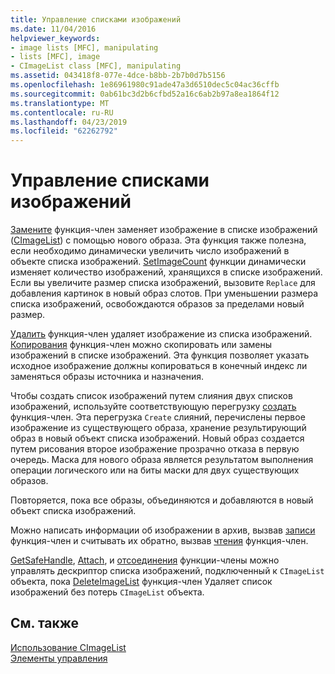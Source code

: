 ```yaml
---
title: Управление списками изображений
ms.date: 11/04/2016
helpviewer_keywords:
- image lists [MFC], manipulating
- lists [MFC], image
- CImageList class [MFC], manipulating
ms.assetid: 043418f8-077e-4dce-b8bb-2b7b0d7b5156
ms.openlocfilehash: 1e86961980c91ade47a3d6510dec5c04ac36cffb
ms.sourcegitcommit: 0ab61bc3d2b6cfbd52a16c6ab2b97a8ea1864f12
ms.translationtype: MT
ms.contentlocale: ru-RU
ms.lasthandoff: 04/23/2019
ms.locfileid: "62262792"
---
```

# <a name="manipulating-image-lists"></a>Управление списками изображений

[Замените](../mfc/reference/cimagelist-class.md#replace) функция-член заменяет изображение в списке изображений ([CImageList](../mfc/reference/cimagelist-class.md)) с помощью нового образа. Эта функция также полезна, если необходимо динамически увеличить число изображений в объекте списка изображений. [SetImageCount](../mfc/reference/cimagelist-class.md#setimagecount) функции динамически изменяет количество изображений, хранящихся в списке изображений. Если вы увеличите размер списка изображений, вызовите `Replace` для добавления картинок в новый образ слотов. При уменьшении размера списка изображений, освобождаются образов за пределами новый размер.

[Удалить](../mfc/reference/cimagelist-class.md#remove) функция-член удаляет изображение из списка изображений. [Копирования](../mfc/reference/cimagelist-class.md#copy) функция-член можно скопировать или замены изображений в списке изображений. Эта функция позволяет указать исходное изображение должны копироваться в конечный индекс ли заменяться образы источника и назначения.

Чтобы создать список изображений путем слияния двух списков изображений, используйте соответствующую перегрузку [создать](../mfc/reference/cimagelist-class.md#create) функция-член. Эта перегрузка `Create` слияний, перечислены первое изображение из существующего образа, хранение результирующий образ в новый объект списка изображений. Новый образ создается путем рисования второе изображение прозрачно отказа в первую очередь. Маска для нового образа является результатом выполнения операции логического или на биты маски для двух существующих образов.

Повторяется, пока все образы, объединяются и добавляются в новый объект списка изображений.

Можно написать информации об изображении в архив, вызвав [записи](../mfc/reference/cimagelist-class.md#write) функция-член и считывать их обратно, вызвав [чтения](../mfc/reference/cimagelist-class.md#read) функция-член.

[GetSafeHandle](../mfc/reference/cimagelist-class.md#getsafehandle), [Attach](../mfc/reference/cimagelist-class.md#attach), и [отсоединения](../mfc/reference/cimagelist-class.md#detach) функции-члены можно управлять дескриптор списка изображений, подключенный к `CImageList` объекта, пока [DeleteImageList](../mfc/reference/cimagelist-class.md#deleteimagelist) функция-член Удаляет список изображений без потерь `CImageList` объекта.

## <a name="see-also"></a>См. также

[Использование CImageList](../mfc/using-cimagelist.md)<br/>
[Элементы управления](../mfc/controls-mfc.md)
